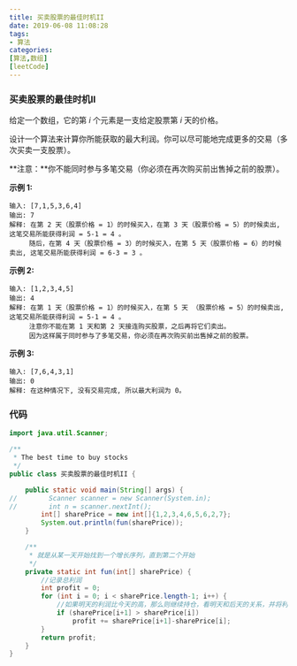 ```yaml
---
title: 买卖股票的最佳时机II
date: 2019-06-08 11:08:28
tags:
- 算法
categories: 
[算法,数组]
[leetCode]
---
```


### 买卖股票的最佳时机II

给定一个数组，它的第 *i* 个元素是一支给定股票第 *i* 天的价格。  

<!--more-->

设计一个算法来计算你所能获取的最大利润。你可以尽可能地完成更多的交易（多次买卖一支股票）。  

**注意：**你不能同时参与多笔交易（你必须在再次购买前出售掉之前的股票）。  

**示例 1:**

```
输入: [7,1,5,3,6,4]
输出: 7
解释: 在第 2 天（股票价格 = 1）的时候买入，在第 3 天（股票价格 = 5）的时候卖出, 这笔交易所能获得利润 = 5-1 = 4 。
     随后，在第 4 天（股票价格 = 3）的时候买入，在第 5 天（股票价格 = 6）的时候卖出, 这笔交易所能获得利润 = 6-3 = 3 。
```

**示例 2:**

```
输入: [1,2,3,4,5]
输出: 4
解释: 在第 1 天（股票价格 = 1）的时候买入，在第 5 天 （股票价格 = 5）的时候卖出, 这笔交易所能获得利润 = 5-1 = 4 。
     注意你不能在第 1 天和第 2 天接连购买股票，之后再将它们卖出。
     因为这样属于同时参与了多笔交易，你必须在再次购买前出售掉之前的股票。
```

**示例 3:**

```
输入: [7,6,4,3,1]
输出: 0
解释: 在这种情况下, 没有交易完成, 所以最大利润为 0。
```

### 代码  

```java
import java.util.Scanner;

/**
 * The best time to buy stocks
 */
public class 买卖股票的最佳时机II {

    public static void main(String[] args) {
//        Scanner scanner = new Scanner(System.in);
//        int n = scanner.nextInt();
        int[] sharePrice = new int[]{1,2,3,4,6,5,6,2,7};
        System.out.println(fun(sharePrice));
    }

    /**
     * 就是从某一天开始找到一个增长序列，直到第二个开始
     */
    private static int fun(int[] sharePrice) {
        //记录总利润
        int profit = 0;
        for (int i = 0; i < sharePrice.length-1; i++) {
            //如果明天的利润比今天的高，那么则继续持仓，看明天和后天的关系，并将利润记录
            if (sharePrice[i+1] > sharePrice[i])
                profit += sharePrice[i+1]-sharePrice[i];
        }
        return profit;
    }
}
```







